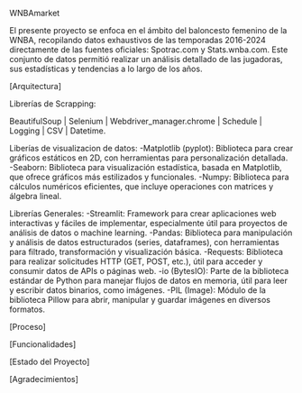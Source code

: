 WNBAmarket

El presente proyecto se enfoca en el ámbito del baloncesto femenino de la WNBA, recopilando
datos exhaustivos de las temporadas 2016-2024 directamente de las fuentes oficiales: Spotrac.com y Stats.wnba.com. Este conjunto de datos 
permitió realizar un análisis detallado de las jugadoras, sus estadísticas y tendencias a lo largo de los años.

[Arquitectura]

Librerías de Scrapping:

BeautifulSoup |  Selenium  |  Webdriver_manager.chrome  |   Schedule  |   Logging  |  CSV  |   Datetime. 


Liberías de visualizacion de datos:
-Matplotlib (pyplot): Biblioteca para crear gráficos estáticos en 2D, con herramientas para personalización detallada.
-Seaborn: Biblioteca para visualización estadística, basada en Matplotlib, que ofrece gráficos más estilizados y funcionales. 
-Numpy: Biblioteca para cálculos numéricos eficientes, que incluye operaciones con matrices y álgebra lineal.

Librerías Generales: 
-Streamlit: Framework para crear aplicaciones web interactivas y fáciles de implementar, especialmente útil para proyectos de análisis de datos o machine learning.
-Pandas: Biblioteca para manipulación y análisis de datos estructurados (series, dataframes), con herramientas para filtrado, transformación y visualización básica.
-Requests: Biblioteca para realizar solicitudes HTTP (GET, POST, etc.), útil para acceder y consumir datos de APIs o páginas web.
-io (BytesIO): Parte de la biblioteca estándar de Python para manejar flujos de datos en memoria, útil para leer y escribir datos binarios, como imágenes.
-PIL (Image): Módulo de la biblioteca Pillow para abrir, manipular y guardar imágenes en diversos formatos.

[Proceso]

[Funcionalidades]

[Estado del Proyecto]

[Agradecimientos]
